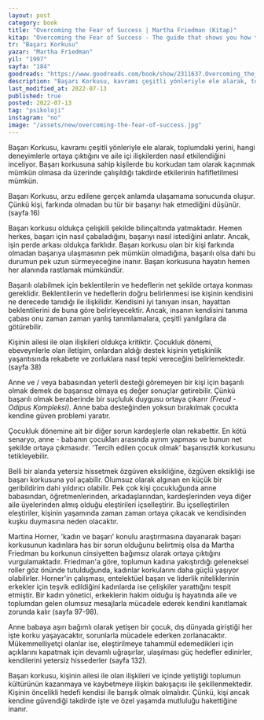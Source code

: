 ```yaml
---
layout: post
category: book
title: "Overcoming the Fear of Success | Martha Friedman (Kitap)"
kitap: "Overcoming the Fear of Success - The guide that shows you how to break your self-destructive patterns - to get the love and the life you deserve"
tr: "Başarı Korkusu"
yazar: "Martha Friedman"
yil: "1997"
sayfa: "184"
goodreads: "https://www.goodreads.com/book/show/2311637.Overcoming_the_Fear_of_Success"
description: "Başarı Korkusu, kavramı çeşitli yönleriyle ele alarak, toplumdaki yerini, hangi deneyimlerle ortaya çıktığını ve aile içi ilişkilerden nasıl etkilendiğini inceliyor."
last_modified_at: 2022-07-13
published: true
posted: 2022-07-13
tag: "psikoloji"
instagram: "no"
image: "/assets/new/overcoming-the-fear-of-success.jpg"
---
```


Başarı Korkusu, kavramı çeşitli yönleriyle ele alarak, toplumdaki yerini, hangi deneyimlerle ortaya çıktığını ve aile içi ilişkilerden nasıl etkilendiğini inceliyor. Başarı korkusuna sahip kişilerde bu korkudan tam olarak kaçınmak mümkün olmasa da üzerinde çalışıldığı takdirde etkilerinin hafifletilmesi mümkün. 

Başarı Korkusu, arzu edilene gerçek anlamda ulaşamama sonucunda oluşur. Çünkü kişi, farkında olmadan bu tür bir başarıyı hak etmediğini düşünür. (sayfa 16)

Başarı korkusu oldukça çelişkili şekilde bilinçaltında yatmaktadır. Hemen herkes, başarı için nasıl çabaladığını, başarıyı nasıl istediğini anlatır. Ancak, işin perde arkası oldukça farklıdır. Başarı korkusu olan bir kişi farkında olmadan başarıya ulaşmasının pek mümkün olmadığına, başarılı olsa dahi bu durumun pek uzun sürmeyeceğine inanır. Başarı korkusuna hayatın hemen her alanında rastlamak mümkündür. 

Başarılı olabilmek için beklentilerin ve hedeflerin net şekilde ortaya konması gereklidir. Beklentilerin ve hedeflerin doğru belirlenmesi ise kişinin kendisini ne derecede tanıdığı ile ilişkilidir. Kendisini iyi tanıyan insan, hayattan beklentilerini de buna göre belirleyecektir. Ancak, insanın kendisini tanıma çabası onu zaman zaman yanlış tanımlamalara, çeşitli yanılgılara da götürebilir. 

Kişinin ailesi ile olan ilişkileri oldukça kritiktir. Çocukluk dönemi, ebeveynlerle olan iletişim, onlardan aldığı destek kişinin yetişkinlik yaşantısında rekabete ve zorluklara nasıl tepki vereceğini belirlemektedir. (sayfa 38)

Anne ve / veya babasından yeterli desteği göremeyen bir kişi için başarılı olmak demek de başarısız olmaya eş değer sonuçlar getirebilir. Çünkü başarılı olmak beraberinde bir suçluluk duygusu ortaya çıkarır  _(Freud - Odipus Kompleksi)_. Anne baba desteğinden yoksun bırakılmak çocukta kendine güven problemi yaratır. 

Çocukluk dönemine ait bir diğer sorun kardeşlerle olan rekabettir. En kötü senaryo, anne - babanın çocukları arasında ayrım yapması ve bunun net şekilde ortaya çıkmasıdır. 'Tercih edilen çocuk olmak' başarısızlık korkusunu tetikleyebilir. 

Belli bir alanda yetersiz hissetmek özgüven eksikliğine, özgüven eksikliği ise başarı korkusuna yol açabilir. Olumsuz olarak algınan en küçük bir geribildirim dahi yıldırıcı olabilir. Pek çok kişi çocukluğunda anne babasından, öğretmenlerinden, arkadaşlarından, kardeşlerinden veya diğer aile üyelerinden almış olduğu eleştirileri içselleştirir. Bu içselleştirilen eleştiriler, kişinin yaşamında zaman zaman ortaya çıkacak ve kendisinden kuşku duymasına neden olacaktır. 

Martina Horner, 'kadın ve başarı' konulu araştırmasına dayanarak başarı korkusunun kadınlara has bir sorun olduğunu belirtmiş olsa da Martha Friedman bu korkunun cinsiyetten bağımsız olarak ortaya çıktığını vurgulamaktadır. Friedman'a göre, toplumun kadına yakıştırdığı geleneksel roller göz önünde tutulduğunda, kadınlar korkularını daha güçlü yaşıyor olabilirler. Horner'in çalışması, entelektüel başarı ve liderlik niteliklerinin erkekler için teşvik edildiğini kadınlarda ise çelişkiler yarattığını tespit etmiştir. Bir kadın yönetici, erkeklerin hakim olduğu iş hayatında aile ve toplumdan gelen olumsuz mesajlarla mücadele ederek kendini kanıtlamak zorunda kalır (sayfa 97-98).

Anne babaya aşırı bağımlı olarak yetişen bir çocuk, dış dünyada giriştiği her işte korku yaşayacaktır, sorunlarla mücadele ederken zorlanacaktır. Mükemmelliyetçi olanlar ise, eleştirilmeye tahammül edemedikleri için açıklarını kapatmak için devamlı uğraşırlar, ulaşılması güç hedefler edinirler, kendilerini yetersiz hissederler (sayfa 132). 

Başarı korkusu, kişinin ailesi ile olan ilişkileri ve içinde yetiştiği toplumun kültürünün kazanmaya ve kaybetmeye ilişkin bakışaçısı ile şekillenmektedir. Kişinin öncelikli hedefi kendisi ile barışık olmak olmalıdır. Çünkü, kişi ancak kendine güvendiği takdirde işte ve özel yaşamda mutluluğu hakettiğine inanır. 
